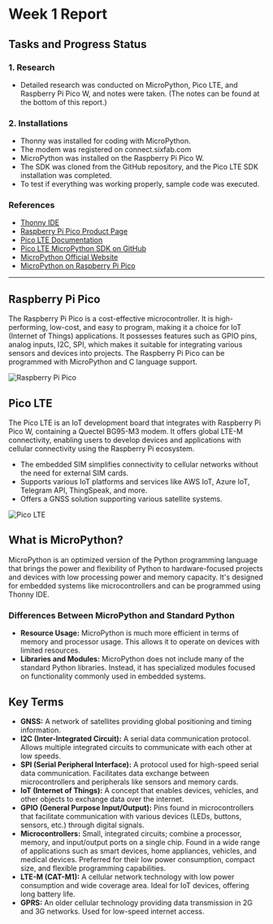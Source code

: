 # Week 1 Report

## Tasks and Progress Status

### 1. Research
- Detailed research was conducted on MicroPython, Pico LTE, and Raspberry Pi Pico W, and notes were taken. (The notes can be found at the bottom of this report.)

### 2. Installations
- Thonny was installed for coding with MicroPython.
- The modem was registered on connect.sixfab.com
- MicroPython was installed on the Raspberry Pi Pico W.
- The SDK was cloned from the GitHub repository, and the Pico LTE SDK installation was completed.
- To test if everything was working properly, sample code was executed.

### References

- [Thonny IDE](https://thonny.org/)
- [Raspberry Pi Pico Product Page](https://www.raspberrypi.com/products/raspberry-pi-pico/)
- [Pico LTE Documentation](https://docs.sixfab.com/docs/sixfab-pico-lte-documentation)
- [Pico LTE MicroPython SDK on GitHub](https://github.com/sixfab/pico_lte_micropython-sdk)
- [MicroPython Official Website](https://micropython.org/)
- [MicroPython on Raspberry Pi Pico](https://www.raspberrypi.com/documentation/microcontrollers/micropython.html)


---

## Raspberry Pi Pico

The Raspberry Pi Pico is a cost-effective microcontroller. It is high-performing, low-cost, and easy to program, making it a choice for IoT (Internet of Things) applications. It possesses features such as GPIO pins, analog inputs, I2C, SPI, which makes it suitable for integrating various sensors and devices into projects. The Raspberry Pi Pico can be programmed with MicroPython and C language support.

![Raspberry Pi Pico](https://tr.farnell.com/productimages/large/en_GB/3643332-40.jpg)

## Pico LTE

The Pico LTE is an IoT development board that integrates with Raspberry Pi Pico W, containing a Quectel BG95-M3 modem. It offers global LTE-M connectivity, enabling users to develop devices and applications with cellular connectivity using the Raspberry Pi ecosystem.


-  The embedded SIM simplifies connectivity to cellular networks without the need for external SIM cards.
-  Supports various IoT platforms and services like AWS IoT, Azure IoT, Telegram API, ThingSpeak, and more.
-  Offers a GNSS solution supporting various satellite systems.

![Pico LTE](https://m.media-amazon.com/images/I/71+ReKrpytL.jpg)

## What is MicroPython?

MicroPython is an optimized version of the Python programming    language that brings the power and flexibility of Python to hardware-focused projects and devices with low processing power and memory capacity. It's designed for embedded systems like microcontrollers and can be programmed using Thonny IDE.

### Differences Between MicroPython and Standard Python

- **Resource Usage:** MicroPython is much more efficient in terms of memory and processor usage. This allows it to operate on devices with limited resources.
- **Libraries and Modules:** MicroPython does not include many of the standard Python libraries. Instead, it has specialized modules focused on functionality commonly used in embedded systems.


## Key Terms
- **GNSS:** A network of satellites providing global positioning and timing information.
- **I2C (Inter-Integrated Circuit):** A serial data communication protocol. Allows multiple integrated circuits to communicate with each other at low speeds.
- **SPI (Serial Peripheral Interface):** A protocol used for high-speed serial data communication. Facilitates data exchange between microcontrollers and peripherals like sensors and memory cards.
- **IoT (Internet of Things):** A concept that enables devices, vehicles, and other objects to exchange data over the internet.
- **GPIO (General Purpose Input/Output):** Pins found in microcontrollers that facilitate communication with various devices (LEDs, buttons, sensors, etc.) through digital signals.
- **Microcontrollers:** Small, integrated circuits; combine a processor, memory, and input/output ports on a single chip. Found in a wide range of applications such as smart devices, home appliances, vehicles, and medical devices. Preferred for their low power consumption, compact size, and flexible programming capabilities.
- **LTE-M (CAT-M1):** A cellular network technology with low power consumption and wide coverage area. Ideal for IoT devices, offering long battery life.
- **GPRS:** An older cellular technology providing data transmission in 2G and 3G networks. Used for low-speed internet access.
